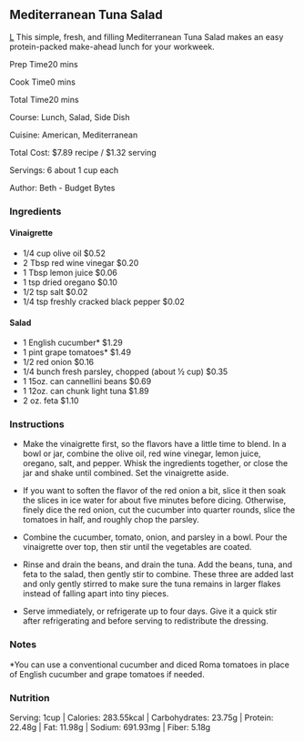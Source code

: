## Mediterranean Tuna Salad
[L](https://www.budgetbytes.com/mediterranean-tuna-salad/)
This simple, fresh, and filling Mediterranean Tuna Salad makes an easy protein-packed make-ahead lunch for your workweek.

Prep Time20 mins

Cook Time0 mins

Total Time20 mins

Course: Lunch, Salad, Side Dish

Cuisine: American, Mediterranean

Total Cost: $7.89 recipe / $1.32 serving

 

Servings: 6 about 1 cup each

 

Author: Beth - Budget Bytes

### Ingredients

#### Vinaigrette

-   1/4 cup olive oil $0.52
-   2 Tbsp red wine vinegar $0.20
-   1 Tbsp lemon juice $0.06
-   1 tsp dried oregano $0.10
-   1/2 tsp salt $0.02
-   1/4 tsp freshly cracked black pepper $0.02

#### Salad

-   1 English cucumber* $1.29
-   1 pint grape tomatoes* $1.49
-   1/2 red onion $0.16
-   1/4 bunch fresh parsley, chopped (about ½ cup) $0.35
-   1 15oz. can cannellini beans $0.69
-   1 12oz. can chunk light tuna $1.89
-   2 oz. feta $1.10

### Instructions

-   Make the vinaigrette first, so the flavors have a little time to blend. In a bowl or jar, combine the olive oil, red wine vinegar, lemon juice, oregano, salt, and pepper. Whisk the ingredients together, or close the jar and shake until combined. Set the vinaigrette aside.
    
-   If you want to soften the flavor of the red onion a bit, slice it then soak the slices in ice water for about five minutes before dicing. Otherwise, finely dice the red onion, cut the cucumber into quarter rounds, slice the tomatoes in half, and roughly chop the parsley.
    
-   Combine the cucumber, tomato, onion, and parsley in a bowl. Pour the vinaigrette over top, then stir until the vegetables are coated.
    
-   Rinse and drain the beans, and drain the tuna. Add the beans, tuna, and feta to the salad, then gently stir to combine. These three are added last and only gently stirred to make sure the tuna remains in larger flakes instead of falling apart into tiny pieces.
    
-   Serve immediately, or refrigerate up to four days. Give it a quick stir after refrigerating and before serving to redistribute the dressing.
    

### Notes

*You can use a conventional cucumber and diced Roma tomatoes in place of English cucumber and grape tomatoes if needed. 

### Nutrition

Serving: 1cup | Calories: 283.55kcal | Carbohydrates: 23.75g | Protein: 22.48g | Fat: 11.98g | Sodium: 691.93mg | Fiber: 5.18g
